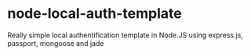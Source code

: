 node-local-auth-template
========================

Really simple local authentification template in Node.JS using express.js, passport, mongoose and jade
